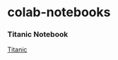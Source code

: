 # colab-notebooks

### Titanic Notebook
[Titanic](https://colab.research.google.com/drive/12Ksq8mQVrGHYHfXU4Q2cH2maHmFkEGRa#scrollTo=CUbnC_biAIod)

